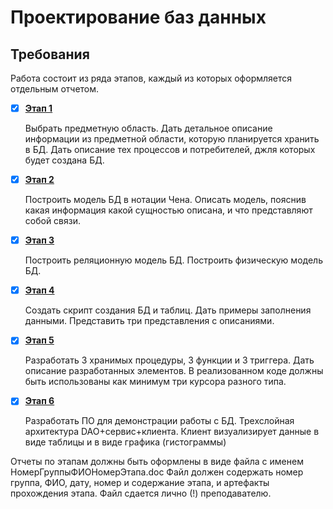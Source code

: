 # Проектирование баз данных
## Требования
Работа состоит из ряда этапов, каждый из которых оформляется отдельным отчетом.

- [x] [__Этап 1__ ](stage1.md)
  
    Выбрать предметную область. Дать детальное описание информации из предметной области, которую планируется хранить в БД. Дать описание тех процессов и потребителей, джля которых будет создана БД.
- [x] [__Этап 2__](stage2.md)

    Построить модель БД в нотации Чена. Описать модель, пояснив какая информация какой сущностью описана, и что представляют собой связи.
- [x] [__Этап 3__](stage3.md)
  
    Построить реляционную модель БД. Построить физическую модель БД.
- [x] [__Этап 4__ ](stage4.md)
  
    Создать скрипт создания БД и таблиц. Дать примеры заполнения данными. Представить три представления с описаниями.
- [x] [__Этап 5__](stage5.md)
  
    Разработать 3 хранимых процедуры, 3 функции и 3 триггера. Дать описание разработанных элементов. В реализованном коде должны быть использованы как минимум три курсора разного типа.
- [x] [__Этап 6__](stage6)
  
    Разработать ПО для демонстрации работы с БД. Трехслойная архитектура DAO+сервис+клиента. Клиент визуализирует данные в виде таблицы и в виде графика (гистограммы)

Отчеты по этапам должны быть оформлены в виде файла с именем
НомерГруппыФИОНомерЭтапа.doc
Файл должен содержать номер группа, ФИО, дату, номер и содержание этапа, и артефакты прохождения этапа.
Файл сдается лично (!) преподавателю.
